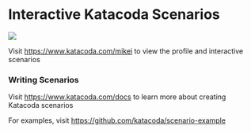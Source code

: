 # Interactive Katacoda Scenarios

[![](http://shields.katacoda.com/katacoda/mikei/count.svg)](https://www.katacoda.com/mikei "Get your profile on Katacoda.com")

Visit https://www.katacoda.com/mikei to view the profile and interactive scenarios

### Writing Scenarios
Visit https://www.katacoda.com/docs to learn more about creating Katacoda scenarios

For examples, visit https://github.com/katacoda/scenario-example
